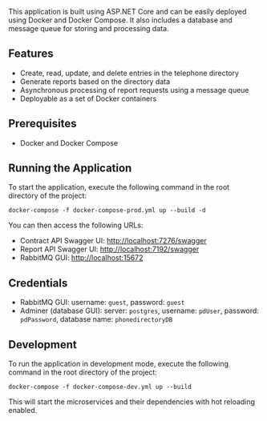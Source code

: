 
This application is built using ASP.NET Core and can be easily deployed using Docker and Docker Compose. It also includes a database and message queue for storing and processing data.

## Features

-   Create, read, update, and delete entries in the telephone directory
-   Generate reports based on the directory data
-   Asynchronous processing of report requests using a message queue
-   Deployable as a set of Docker containers

## Prerequisites

-   Docker and Docker Compose

## Running the Application

To start the application, execute the following command in the root directory of the project:

`docker-compose -f docker-compose-prod.yml up --build -d` 

You can then access the following URLs:

-   Contract API Swagger UI: [http://localhost:7276/swagger](http://localhost:7276/swagger)
-   Report API Swagger UI: [http://localhost:7192/swagger](http://localhost:7192/swagger)
-   RabbitMQ GUI: [http://localhost:15672](http://localhost:15672/)

## Credentials

-   RabbitMQ GUI: username: `guest`, password: `guest`
-   Adminer (database GUI): server: `postgres`, username: `pdUser`, password: `pdPassword`, database name: `phonedirectoryDB`

## Development

To run the application in development mode, execute the following command in the root directory of the project:


`docker-compose -f docker-compose-dev.yml up --build` 

This will start the microservices and their dependencies with hot reloading enabled.
